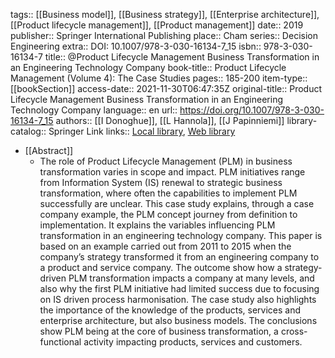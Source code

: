 tags:: [[Business model]], [[Business strategy]], [[Enterprise architecture]], [[Product lifecycle management]], [[Product management]]
date:: 2019
publisher:: Springer International Publishing
place:: Cham
series:: Decision Engineering
extra:: DOI: 10.1007/978-3-030-16134-7_15
isbn:: 978-3-030-16134-7
title:: @Product Lifecycle Management Business Transformation in an Engineering Technology Company
book-title:: Product Lifecycle Management (Volume 4): The Case Studies
pages:: 185-200
item-type:: [[bookSection]]
access-date:: 2021-11-30T06:47:35Z
original-title:: Product Lifecycle Management Business Transformation in an Engineering Technology Company
language:: en
url:: https://doi.org/10.1007/978-3-030-16134-7_15
authors:: [[I Donoghue]], [[L Hannola]], [[J Papinniemi]]
library-catalog:: Springer Link
links:: [Local library](zotero://select/library/items/5B3S2IBE), [Web library](https://www.zotero.org/users/6520516/items/5B3S2IBE)

- [[Abstract]]
	- The role of Product Lifecycle Management (PLM) in business transformation varies in scope and impact. PLM initiatives range from Information System (IS) renewal to strategic business transformation, where often the capabilities to implement PLM successfully are unclear. This case study explains, through a case company example, the PLM concept journey from definition to implementation. It explains the variables influencing PLM transformation in an engineering technology company. This paper is based on an example carried out from 2011 to 2015 when the company’s strategy transformed it from an engineering company to a product and service company. The outcome show how a strategy-driven PLM transformation impacts a company at many levels, and also why the first PLM initiative had limited success due to focusing on IS driven process harmonisation. The case study also highlights the importance of the knowledge of the products, services and enterprise architecture, but also business models. The conclusions show PLM being at the core of business transformation, a cross-functional activity impacting products, services and customers.